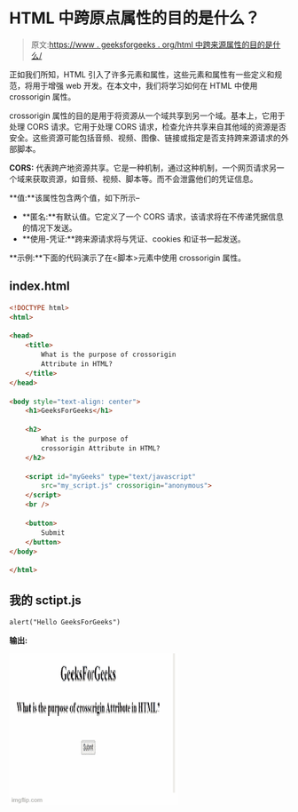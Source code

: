 # HTML 中跨原点属性的目的是什么？

> 原文:[https://www . geeksforgeeks . org/html 中跨来源属性的目的是什么/](https://www.geeksforgeeks.org/what-is-the-purpose-of-crossorigin-attribute-in-html/)

正如我们所知，HTML 引入了许多元素和属性，这些元素和属性有一些定义和规范，将用于增强 web 开发。在本文中，我们将学习如何在 HTML 中使用 crossorigin 属性。

crossorigin 属性的目的是用于将资源从一个域共享到另一个域。基本上，它用于处理 CORS 请求。它用于处理 CORS 请求，检查允许共享来自其他域的资源是否安全。这些资源可能包括音频、视频、图像、链接或指定是否支持跨来源请求的外部脚本。

**CORS:** 代表跨产地资源共享。它是一种机制，通过这种机制，一个网页请求另一个域来获取资源，如音频、视频、脚本等。而不会泄露他们的凭证信息。

**值:**该属性包含两个值，如下所示–

*   **匿名:**有默认值。它定义了一个 CORS 请求，该请求将在不传递凭据信息的情况下发送。
*   **使用-凭证:**跨来源请求将与凭证、cookies 和证书一起发送。

**示例:**下面的代码演示了在<脚本>元素中使用 crossorigin 属性。

## index.html

```html
<!DOCTYPE html>
<html>

<head>
    <title>
        What is the purpose of crossorigin 
        Attribute in HTML?
    </title>
</head>

<body style="text-align: center">
    <h1>GeeksForGeeks</h1>

    <h2>
        What is the purpose of 
        crossorigin Attribute in HTML?
    </h2>

    <script id="myGeeks" type="text/javascript" 
        src="my_script.js" crossorigin="anonymous">
    </script>
    <br />

    <button>
        Submit
    </button>
</body>

</html>
```

## 我的 sctipt.js

```html
alert("Hello GeeksForGeeks")
```

**输出:**

![](img/b9a3838fff30658a2e434ef9c145ff1f.png)